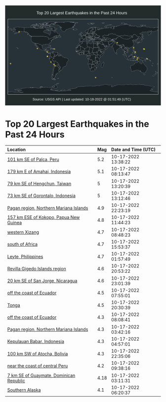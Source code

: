 ![Map](./map.png)

# Top 20 Largest Earthquakes in the Past 24 Hours

| Location | Mag | Date and Time (UTC) |
|:---|:---|:---|
| [101 km SE of Palca, Peru](https://earthquake.usgs.gov/earthquakes/eventpage/us6000iuad) | 5.2 | 10-17-2022 13:38:22 |
| [179 km E of Amahai, Indonesia](https://earthquake.usgs.gov/earthquakes/eventpage/us6000iu94) | 5.1 | 10-17-2022 08:13:47 |
| [79 km SE of Hengchun, Taiwan](https://earthquake.usgs.gov/earthquakes/eventpage/us6000iuac) | 5 | 10-17-2022 13:20:39 |
| [73 km SE of Gorontalo, Indonesia](https://earthquake.usgs.gov/earthquakes/eventpage/us6000iuaa) | 5 | 10-17-2022 13:12:46 |
| [Pagan region, Northern Mariana Islands](https://earthquake.usgs.gov/earthquakes/eventpage/us6000iuf7) | 4.9 | 10-17-2022 22:23:19 |
| [157 km ESE of Kokopo, Papua New Guinea](https://earthquake.usgs.gov/earthquakes/eventpage/us6000iua2) | 4.8 | 10-17-2022 11:44:23 |
| [western Xizang](https://earthquake.usgs.gov/earthquakes/eventpage/us6000iu98) | 4.7 | 10-17-2022 08:48:23 |
| [south of Africa](https://earthquake.usgs.gov/earthquakes/eventpage/us6000iubn) | 4.7 | 10-17-2022 15:53:37 |
| [Leyte, Philippines](https://earthquake.usgs.gov/earthquakes/eventpage/us6000iu7t) | 4.7 | 10-17-2022 01:57:49 |
| [Revilla Gigedo Islands region](https://earthquake.usgs.gov/earthquakes/eventpage/us6000iuen) | 4.6 | 10-17-2022 20:53:22 |
| [20 km SE of San Jorge, Nicaragua](https://earthquake.usgs.gov/earthquakes/eventpage/us6000iufg) | 4.6 | 10-17-2022 23:01:39 |
| [off the coast of Ecuador](https://earthquake.usgs.gov/earthquakes/eventpage/us6000iu8z) | 4.5 | 10-17-2022 07:55:01 |
| [Tonga](https://earthquake.usgs.gov/earthquakes/eventpage/us6000iuei) | 4.5 | 10-17-2022 20:30:39 |
| [off the coast of Ecuador](https://earthquake.usgs.gov/earthquakes/eventpage/us6000iu97) | 4.3 | 10-17-2022 08:08:41 |
| [Pagan region, Northern Mariana Islands](https://earthquake.usgs.gov/earthquakes/eventpage/us6000iu88) | 4.3 | 10-17-2022 03:42:16 |
| [Kepulauan Babar, Indonesia](https://earthquake.usgs.gov/earthquakes/eventpage/us6000iu8d) | 4.3 | 10-17-2022 04:57:01 |
| [100 km SW of Atocha, Bolivia](https://earthquake.usgs.gov/earthquakes/eventpage/us6000iufc) | 4.3 | 10-17-2022 22:35:06 |
| [near the coast of central Peru](https://earthquake.usgs.gov/earthquakes/eventpage/us6000iu9l) | 4.2 | 10-17-2022 09:38:16 |
| [7 km SE of Guaymate, Dominican Republic](https://earthquake.usgs.gov/earthquakes/eventpage/pr2022290002) | 4.18 | 10-17-2022 03:11:31 |
| [Southern Alaska](https://earthquake.usgs.gov/earthquakes/eventpage/ak022dbpjlyw) | 4.1 | 10-17-2022 06:20:37 |
